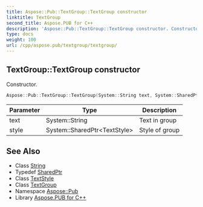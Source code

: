 ```yaml
---
title: Aspose::Pub::TextGroup::TextGroup constructor
linktitle: TextGroup
second_title: Aspose.PUB for C++
description: 'Aspose::Pub::TextGroup::TextGroup constructor. Constructor in C++.'
type: docs
weight: 100
url: /cpp/aspose.pub/textgroup/textgroup/
---
```

## TextGroup::TextGroup constructor


Constructor.

```cpp
Aspose::Pub::TextGroup::TextGroup(System::String text, System::SharedPtr<TextStyle> style)
```


| Parameter | Type | Description |
| --- | --- | --- |
| text | System::String | Text in group |
| style | System::SharedPtr\<TextStyle\> | Style of group |

## See Also

* Class [String](../../../system/string/)
* Typedef [SharedPtr](../../../system/sharedptr/)
* Class [TextStyle](../../textstyle/)
* Class [TextGroup](../)
* Namespace [Aspose::Pub](../../)
* Library [Aspose.PUB for C++](../../../)

